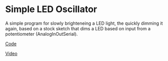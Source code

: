 # Simple LED Oscillator

A simple program for slowly brighteneing a LED light, the quickly dimming it again, based on a stock sketch that dims a LED based on input from a potentiometer (AnalogInOutSerial).

[Code](./simple-led-oscillator.ino)

[Video](./simple-led-oscillator-video.mp4)